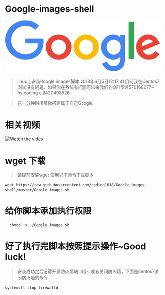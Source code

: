 # Google-images-shell
<p align="center">
  <a  href="https://wpa.qq.com/msgrd?v=3&uin=2420498526&site=qq&menu=yes" target="_blank" >
   <img alt="codin" src="./googlelogo_color_272x92dp.png" >
  </a>
</p>

>linux上安装Google images脚本
>2018年6月5日12:17:41
>目前我在Centos7测试没有问题，如果你在系统有问题可以来我们的Q群反馈570168077~
>by:coding q:2420498526

>花一分钟时间带你搭建属于自己Google

相关视频
========
[![Watch the video](https://raw.github.com/GabLeRoux/WebMole/master/ressources/WebMole_Youtube_Video.png)](http://youtu.be/vt5fpE0bzSY)



wget 下载
=========
>请提前安装wget
>使用以下命令下载脚本
```shell
wget https://raw.githubusercontent.com/coding1618/Google-images-shell/master/Google_images.sh
```

给你脚本添加执行权限
==================
```shell
  chmod +x ./Google_images.sh
```

好了执行完脚本按照提示操作~Good luck!
========================

>安装成功之后记得开启防火墙端口哦~
>或者关闭防火墙，下面是centos7关闭防火墙的命令
```shell
systemctl stop firewalld
```
